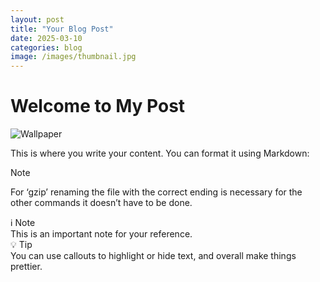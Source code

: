 ```yaml
---
layout: post
title: "Your Blog Post"
date: 2025-03-10
categories: blog
image: /images/thumbnail.jpg
---
```


# Welcome to My Post

![Wallpaper](../images/Wallpaper.png)



This is where you write your content. You can format it using Markdown:

> [!NOTE]
> For ‘gzip’ renaming the file with the correct ending is necessary for the other commands it doesn’t have to be done.

<div class="callout note">
  <div class="callout-title" onclick="toggleCallout(this)">
    <span class="callout-icon">ℹ️</span> Note
  </div>
  <div class="callout-content">
    This is an important note for your reference.
  </div>
</div>


<div class="callout tip">
  <div class="callout-title">
    <span class="callout-icon">💡</span> Tip
  </div>
  <div class="callout-content">
    You can use callouts to highlight or hide text, and overall make things prettier.
  </div>
</div>


